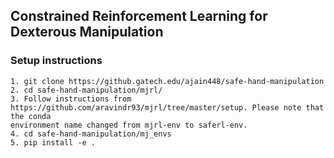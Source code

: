 ## Constrained Reinforcement Learning for Dexterous Manipulation

### Setup instructions
```
1. git clone https://github.gatech.edu/ajain448/safe-hand-manipulation
2. cd safe-hand-manipulation/mjrl/
3. Follow instructions from https://github.com/aravindr93/mjrl/tree/master/setup. Please note that the conda 
environment name changed from mjrl-env to saferl-env.
4. cd safe-hand-manipulation/mj_envs
5. pip install -e .
```
